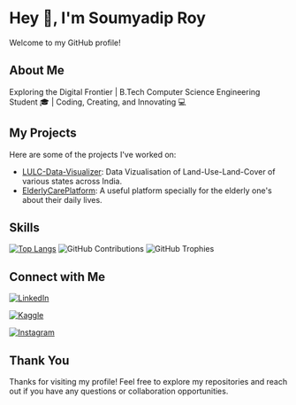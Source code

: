 # Hey 👋, I'm Soumyadip Roy

Welcome to my GitHub profile!

## About Me

Exploring the Digital Frontier | B.Tech Computer Science Engineering Student 🎓 | Coding, Creating, and Innovating 💻

## My Projects

Here are some of the projects I've worked on:

- [LULC-Data-Visualizer](https://github.com/SoumyadipRoy16/LULC-Data-Visualizer): Data Vizualisation of Land-Use-Land-Cover of various states across India.
- [ElderlyCarePlatform](https://github.com/SoumyadipRoy16/ElderlyCarePlatform): A useful platform specially for the elderly one's about their daily lives.
  
## Skills

[![Top Langs](https://github-readme-stats.vercel.app/api/top-langs/?username=SoumyadipRoy16&layout=compact)](https://github.com/SoumyadipRoy16)
![GitHub Contributions](https://github-readme-streak-stats.herokuapp.com/?user=SoumyadipRoy16)
![GitHub Trophies](https://github-profile-trophy.vercel.app/?username=SoumyadipRoy16)

## Connect with Me

[![LinkedIn](https://upload.wikimedia.org/wikipedia/commons/thumb/c/ca/LinkedIn_logo_initials.png/24px-LinkedIn_logo_initials.png)](https://www.linkedin.com/in/soumyadip-roy-266166281/)

[![Kaggle](https://upload.wikimedia.org/wikipedia/commons/thumb/7/7c/Kaggle_logo.png/24px-Kaggle_logo.png)](https://www.kaggle.com/iamsoumyadiproy)

[![Instagram](https://upload.wikimedia.org/wikipedia/commons/thumb/a/a5/Instagram_icon.png/24px-Instagram_icon.png)](https://www.instagram.com/soumyadip_roy26/)

## Thank You

Thanks for visiting my profile! Feel free to explore my repositories and reach out if you have any questions or collaboration opportunities.

